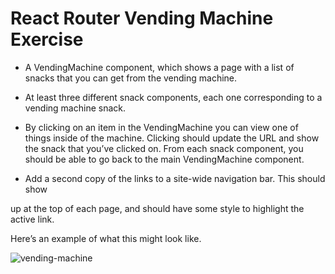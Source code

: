 # React Router Vending Machine Exercise

* A VendingMachine component, which shows a page with a list of snacks that you can get from the vending machine.
  
* At least three different snack components, each one corresponding to a vending machine snack.
  
* By clicking on an item in the VendingMachine you can view one of things inside of the machine. Clicking should update the URL and show the snack that you’ve clicked on.
From each snack component, you should be able to go back to the main VendingMachine component.

* Add a second copy of the links to a site-wide navigation bar. This should show
  
up at the top of each page, and should have some style to highlight the active link.

Here’s an example of what this might look like.

![vending-machine](src/assets/vending-machine.gif)
